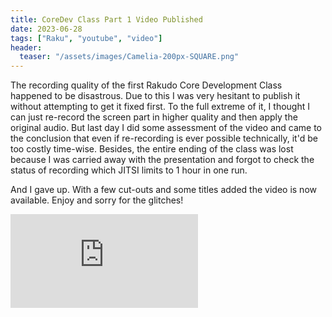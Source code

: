 ```yaml
---
title: CoreDev Class Part 1 Video Published
date: 2023-06-28
tags: ["Raku", "youtube", "video"]
header:
  teaser: "/assets/images/Camelia-200px-SQUARE.png"
---
```

The recording quality of the first Rakudo Core Development Class happened to be disastrous. Due to this I was very
hesitant to publish it without attempting to get it fixed first. To the full extreme of it, I thought I can just
re-record the screen part in higher quality and then apply the original audio. But last day I did some assessment of the
video and came to the conclusion that even if re-recording is ever possible technically, it'd be too costly time-wise.
Besides, the entire ending of the class was lost because I was carried away with the presentation and forgot to check
the status of recording which JITSI limits to 1 hour in one run.

And I gave up. With a few cut-outs and some titles added the video is now available. Enjoy and sorry for the glitches!

<iframe src="https://www.youtube.com/embed/jJ-5DTl0nWw" title="YouTube video player" frameborder="0" allow="accelerometer; autoplay; clipboard-write; encrypted-media; gyroscope; picture-in-picture; web-share" allowfullscreen></iframe>